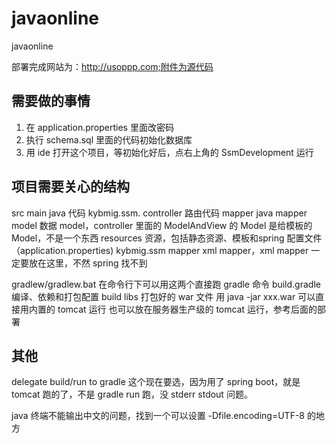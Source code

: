 # javaonline
javaonline

部署完成网站为：http://usoppp.com;附件为源代码

需要做的事情
------------
1. 在 application.properties 里面改密码
2. 执行 schema.sql 里面的代码初始化数据库
3. 用 ide 打开这个项目，等初始化好后，点右上角的 SsmDevelopment 运行


项目需要关心的结构
------------------

src
    main
        java 代码
            kybmig.ssm.
                controller 路由代码
                mapper java mapper
                model 数据 model，controller 里面的 ModelAndView 的 Model 是给模板的 Model，不是一个东西
        resources 资源，包括静态资源、模板和spring 配置文件（application.properties)
            kybmig.ssm
                mapper xml mapper，xml mapper 一定要放在这里，不然 spring 找不到

gradlew/gradlew.bat 在命令行下可以用这两个直接跑 gradle 命令
build.gradle 编译、依赖和打包配置
build
    libs 打包好的 war 文件
        用 java -jar xxx.war 可以直接用内置的 tomcat 运行
        也可以放在服务器生产级的 tomcat 运行，参考后面的部署




其他
----

delegate build/run to gradle
这个现在要选，因为用了 spring boot，就是 tomcat 跑的了，不是 gradle run 跑，没 stderr stdout 问题。

java 终端不能输出中文的问题，找到一个可以设置 -Dfile.encoding=UTF-8 的地方

